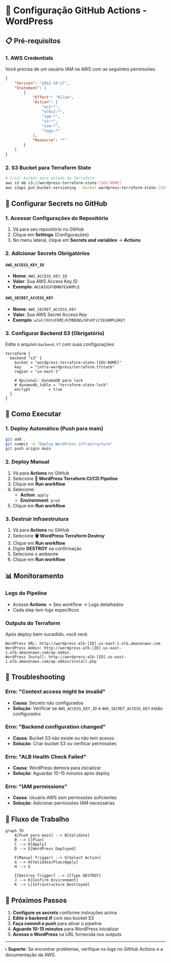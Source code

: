 # 🔧 Configuração GitHub Actions - WordPress

## 📋 Pré-requisitos

### 1. AWS Credentials
Você precisa de um usuário IAM na AWS com as seguintes permissões:

```json
{
    "Version": "2012-10-17",
    "Statement": [
        {
            "Effect": "Allow",
            "Action": [
                "ec2:*",
                "elbv2:*",
                "iam:*",
                "s3:*",
                "ssm:*",
                "logs:*"
            ],
            "Resource": "*"
        }
    ]
}
```

### 2. S3 Bucket para Terraform State
```bash
# Criar bucket para estado do Terraform
aws s3 mb s3://wordpress-terraform-state-[SEU-NOME]
aws s3api put-bucket-versioning --bucket wordpress-terraform-state-[SEU-NOME] --versioning-configuration Status=Enabled
```

## 🔐 Configurar Secrets no GitHub

### 1. Acessar Configurações do Repositório
1. Vá para seu repositório no GitHub
2. Clique em **Settings** (Configurações)
3. No menu lateral, clique em **Secrets and variables** → **Actions**

### 2. Adicionar Secrets Obrigatórios

#### `AWS_ACCESS_KEY_ID`
- **Nome**: `AWS_ACCESS_KEY_ID`
- **Valor**: Sua AWS Access Key ID
- **Exemplo**: `AKIAIOSFODNN7EXAMPLE`

#### `AWS_SECRET_ACCESS_KEY`
- **Nome**: `AWS_SECRET_ACCESS_KEY`
- **Valor**: Sua AWS Secret Access Key
- **Exemplo**: `wJalrXUtnFEMI/K7MDENG/bPxRfiCYEXAMPLEKEY`

### 3. Configurar Backend S3 (Obrigatório)

Edite o arquivo `backend.tf` com suas configurações:

```hcl
terraform {
  backend "s3" {
    bucket = "wordpress-terraform-state-[SEU-NOME]"
    key    = "infra-wordpress/terraform.tfstate"
    region = "us-east-1"
    
    # Opcional: DynamoDB para lock
    # dynamodb_table = "terraform-state-lock"
    encrypt        = true
  }
}
```

## 🚀 Como Executar

### 1. Deploy Automático (Push para main)
```bash
git add .
git commit -m "Deploy WordPress infrastructure"
git push origin main
```

### 2. Deploy Manual
1. Vá para **Actions** no GitHub
2. Selecione **🚀 WordPress Terraform CI/CD Pipeline**
3. Clique em **Run workflow**
4. Selecione:
   - **Action**: `apply`
   - **Environment**: `prod`
5. Clique em **Run workflow**

### 3. Destruir Infraestrutura
1. Vá para **Actions** no GitHub
2. Selecione **🗑️ WordPress Terraform Destroy**
3. Clique em **Run workflow**
4. Digite **DESTROY** na confirmação
5. Selecione o ambiente
6. Clique em **Run workflow**

## 📊 Monitoramento

### Logs do Pipeline
- Acesse **Actions** → Seu workflow → Logs detalhados
- Cada step tem logs específicos

### Outputs do Terraform
Após deploy bem-sucedido, você verá:
```
WordPress URL: http://wordpress-alb-[ID].us-east-1.elb.amazonaws.com
WordPress Admin: http://wordpress-alb-[ID].us-east-1.elb.amazonaws.com/wp-admin
WordPress Install: http://wordpress-alb-[ID].us-east-1.elb.amazonaws.com/wp-admin/install.php
```

## 🚨 Troubleshooting

### Erro: "Context access might be invalid"
- **Causa**: Secrets não configurados
- **Solução**: Verificar se `AWS_ACCESS_KEY_ID` e `AWS_SECRET_ACCESS_KEY` estão configurados

### Erro: "Backend configuration changed"
- **Causa**: Bucket S3 não existe ou não tem acesso
- **Solução**: Criar bucket S3 ou verificar permissões

### Erro: "ALB Health Check Failed"
- **Causa**: WordPress demora para inicializar
- **Solução**: Aguardar 10-15 minutos após deploy

### Erro: "IAM permissions"
- **Causa**: Usuário AWS sem permissões suficientes
- **Solução**: Adicionar permissões IAM necessárias

## 🔄 Fluxo de Trabalho

```mermaid
graph TD
    A[Push para main] --> B[Validate]
    B --> C[Plan]
    C --> D[Apply]
    D --> E[WordPress Deployed]
    
    F[Manual Trigger] --> G[Select Action]
    G --> H[Validate/Plan/Apply]
    H --> E
    
    I[Destroy Trigger] --> J[Type DESTROY]
    J --> K[Confirm Environment]
    K --> L[Infrastructure Destroyed]
```

## 🎯 Próximos Passos

1. **Configure os secrets** conforme instruções acima
2. **Edite o backend.tf** com seu bucket S3
3. **Faça commit e push** para ativar o pipeline
4. **Aguarde 10-15 minutos** para WordPress inicializar
5. **Acesse o WordPress** na URL fornecida nos outputs

---

📞 **Suporte**: Se encontrar problemas, verifique os logs no GitHub Actions e a documentação da AWS.
